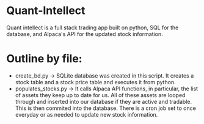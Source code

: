 # Quant-Intellect
Quant intellect is a full stack trading app built on python, SQL for the database, and Alpaca's API for the updated stock information.  

# Outline by file:
- create_bd.py -> SQLite database was created in this script. It creates a stock table and a stock price table and executes it from python.
- populates_stocks.py -> It calls Alpaca API functions, in particular, the list of assets they keep up to date for us. All of these assets are looped through and inserted into our database if they are active and tradable. This is then commited into the database. There is a cron job set to once everyday or as needed to update new stock information.




